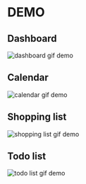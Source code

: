 # DEMO
## Dashboard
![dashboard gif demo](https://user-images.githubusercontent.com/42250582/110222153-85eaff80-7ed0-11eb-8fc0-121ec0e3a086.gif)
<!-- ![dashboard video demo](https://user-images.githubusercontent.com/42250582/110221828-aa45dc80-7ece-11eb-8a22-b2644dd34219.mp4) -->

## Calendar
![calendar gif demo](https://user-images.githubusercontent.com/42250582/110222121-50461680-7ed0-11eb-871c-3d96e7fd79f1.gif)
<!-- ![calendar video demo](https://user-images.githubusercontent.com/42250582/110221830-ae71fa00-7ece-11eb-810a-88ab0b57977d.mp4) -->

## Shopping list
![shopping list gif demo](https://user-images.githubusercontent.com/42250582/110222118-48867200-7ed0-11eb-9abd-cfe35f0d3137.gif)
<!-- ![shopping list video demo](https://user-images.githubusercontent.com/42250582/110221847-c6e21480-7ece-11eb-8438-dcb22efc3303.mp4) -->

## Todo list
![todo list gif demo](https://user-images.githubusercontent.com/42250582/110222114-445a5480-7ed0-11eb-87fd-8d3eb75f5e5c.gif)
<!-- ![todo list video demo](https://user-images.githubusercontent.com/42250582/110221848-c8abd800-7ece-11eb-98cb-2d7d056d66f4.mp4) -->
